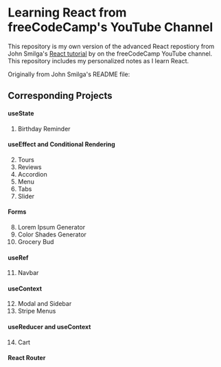# Learning React from freeCodeCamp's YouTube Channel

This repository is my own version of the advanced React repostiory from John Smilga's [React tutorial](https://youtu.be/4UZrsTqkcW4) by on the freeCodeCamp YouTube channel. This repository includes my personalized notes as I learn React.

Originally from John Smilga's README file:

## Corresponding Projects

#### useState

1. Birthday Reminder

#### useEffect and Conditional Rendering

2. Tours
3. Reviews
4. Accordion
5. Menu
6. Tabs
7. Slider

#### Forms

8. Lorem Ipsum Generator
9. Color Shades Generator
10. Grocery Bud

#### useRef

11. Navbar

#### useContext

12. Modal and Sidebar
13. Stripe Menus

#### useReducer and useContext

14. Cart

#### React Router
